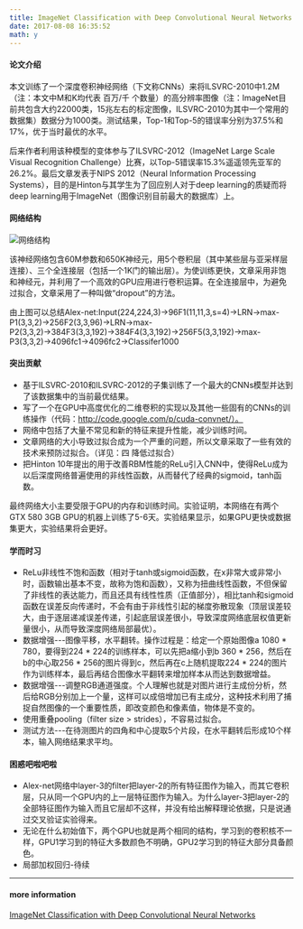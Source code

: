 ```yaml
---
title: ImageNet Classification with Deep Convolutional Neural Networks 笔记
date: 2017-08-08 16:35:52
math: y
---
```

#### 论文介绍
本文训练了一个深度卷积神经网络（下文称CNNs）来将ILSVRC-2010中1.2M（注：本文中M和K均代表 百万/千 个数量）的高分辨率图像（注：ImageNet目前共包含大约22000类，15兆左右的标定图像，ILSVRC-2010为其中一个常用的数据集）数据分为1000类。测试结果，Top-1和Top-5的错误率分别为37.5%和17%，优于当时最优的水平。

后来作者利用该种模型的变体参与了ILSVRC-2012（ImageNet Large Scale Visual Recognition Challenge）比赛，以Top-5错误率15.3%遥遥领先亚军的26.2%。最后文章发表于NIPS 2012（Neural Information Processing Systems），目的是Hinton与其学生为了回应别人对于deep learning的质疑而将deep learning用于ImageNet（图像识别目前最大的数据库）上。

#### 网络结构
![网络结构](http://i2.bvimg.com/595056/325f0bff626762e1.jpg)

该神经网络包含60M参数和650K神经元，用5个卷积层（其中某些层与亚采样层连接）、三个全连接层（包括一个1K门的输出层）。为使训练更快，文章采用非饱和神经元，并利用了一个高效的GPU应用进行卷积运算。在全连接层中，为避免过拟合，文章采用了一种叫做“dropout”的方法。

由上图可以总结Alex-net:Input(224,224,3)→96F1(11,11,3,s=4)→LRN→max-P1(3,3,2)→256F2(3,3,96)→LRN→max-P2(3,3,2)→384F3(3,3,192)→384F4(3,3,192)→256F5(3,3,192)→max-P3(3,3,2)→4096fc1→4096fc2→Classifer1000

#### 突出贡献
- 基于ILSVRC-2010和ILSVRC-2012的子集训练了一个最大的CNNs模型并达到了该数据集中的当前最优结果。
- 写了一个在GPU中高度优化的二维卷积的实现以及其他一些固有的CNNs的训练操作（代码：http://code.google.com/p/cuda-convnet/）。
- 网络中包括了大量不常见和新的特征来提升性能，减少训练时间。
- 文章网络的大小导致过拟合成为一个严重的问题，所以文章采取了一些有效的技术来预防过拟合。（详见：四 降低过拟合）
- 把Hinton 10年提出的用于改善RBM性能的ReLu引入CNN中，使得ReLu成为以后深度网络普遍使用的非线性函数，从而替代了经典的sigmoid，tanh函数。

最终网络大小主要受限于GPU的内存和训练时间。实验证明，本网络在有两个GTX 580 3GB GPU的机器上训练了5-6天。实验结果显示，如果GPU更快或数据集更大，实验结果将会更好。

#### 学而时习
- ReLu非线性不饱和函数（相对于tanh或sigmoid函数，在x非常大或非常小时，函数输出基本不变，故称为饱和函数），又称为扭曲线性函数，不但保留了非线性的表达能力，而且还具有线性性质（正值部分），相比tanh和sigmoid函数在误差反向传递时，不会有由于非线性引起的梯度弥散现象（顶层误差较大，由于逐层递减误差传递，引起底层误差很小，导致深度网络底层权值更新量很小，从而导致深度网络局部最优）。
- 数据增强---图像平移，水平翻转。操作过程是：给定一个原始图像a 1080 * 780，要得到224 * 224的训练样本，可以先把a缩小到b 360 * 256，然后在b的中心取256 * 256的图片得到c，然后再在c上随机提取224 * 224的图片作为训练样本，最后再结合图像水平翻转来增加样本从而达到数据增益。
- 数据增强---调整RGB通道强度。个人理解也就是对图片进行主成份分析，然后给RGB分别加上一个量，这样可以成倍增加已有主成分，这种技术利用了捕捉自然图像的一个重要性质，即改变颜色和像素值，物体是不变的。
- 使用重叠pooling（filter size > strides），不容易过拟合。
- 测试方法---在待测图片的四角和中心提取5个片段，在水平翻转后形成10个样本，输入网络结果求平均。

#### 困惑吧啦吧啦
- Alex-net网络中layer-3的filter把layer-2的所有特征图作为输入，而其它卷积层，只从同一个GPU内的上一层特征图作为输入。为什么layer-3把layer-2的全部特征图作为输入而且它层却不这样，并没有给出解释理论依据，只是说通过交叉验证实验得来。
- 无论在什么初始值下，两个GPU也就是两个相同的结构，学习到的卷积核不一样，GPU1学习到的特征大多数颜色不明确，GPU2学习到的特征大部分具备颜色。
- 局部加权回归-待续

***
#### more information
[ImageNet Classification with Deep Convolutional Neural Networks](http://pan.baidu.com/s/1miifbXe)